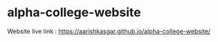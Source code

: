 # alpha-college-website

Website live link : https://aarishkasgar.github.io/alpha-college-website/
 
